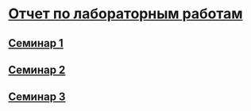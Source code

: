 # [Отчет по лабораторным работам](https://github.com/ignatizi/PIS/wiki/Отчет-по-лабораторным-работам) 
## [Семинар 1](https://github.com/ignatizi/PIS/wiki/Семинар-1)
## [Семинар 2](https://github.com/ignatizi/PIS/wiki/Семинар-2)
## [Семинар 3](https://github.com/ignatizi/PIS/wiki/Отчет-по-лабораторным-работам)
